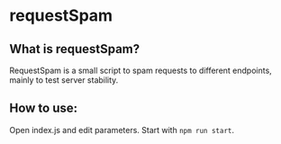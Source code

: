 # requestSpam

## What is requestSpam?

RequestSpam is a small script to spam requests to different endpoints, mainly to test server stability.

## How to use:

Open index.js and edit parameters.
Start with ```npm run start```.
